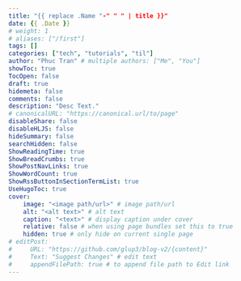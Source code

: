 ```yaml
---
title: "{{ replace .Name "-" " " | title }}"
date: {{ .Date }}
# weight: 1
# aliases: ["/first"]
tags: []
categories: ["tech", "tutorials", "til"]
author: "Phuc Tran" # multiple authors: ["Me", "You"]
showToc: true
TocOpen: false
draft: true
hidemeta: false
comments: false
description: "Desc Text."
# canonicalURL: "https://canonical.url/to/page"
disableShare: false
disableHLJS: false
hideSummary: false
searchHidden: false
ShowReadingTime: true
ShowBreadCrumbs: true
ShowPostNavLinks: true
ShowWordCount: true
ShowRssButtonInSectionTermList: true
UseHugoToc: true
cover:
    image: "<image path/url>" # image path/url
    alt: "<alt text>" # alt text
    caption: "<text>" # display caption under cover
    relative: false # when using page bundles set this to true
    hidden: true # only hide on current single page
# editPost:
#     URL: "https://github.com/glup3/blog-v2/{content}"
#     Text: "Suggest Changes" # edit text
#     appendFilePath: true # to append file path to Edit link
---
```

